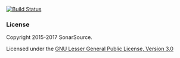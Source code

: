 [![Build Status](https://travis-ci.org/SonarSource/sonar-packaging-maven-plugin.svg)](https://travis-ci.org/SonarSource/sonar-packaging-maven-plugin)

### License

Copyright 2015-2017 SonarSource.

Licensed under the [GNU Lesser General Public License, Version 3.0](http://www.gnu.org/licenses/lgpl.txt)